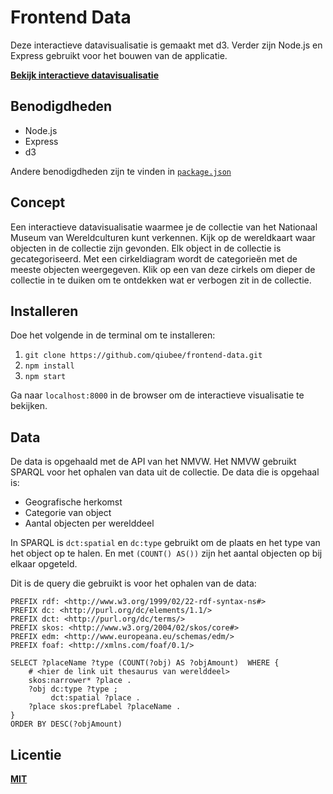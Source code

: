 # Frontend Data

Deze interactieve datavisualisatie is gemaakt met d3. Verder zijn Node.js en Express gebruikt voor het bouwen van de applicatie.

**[Bekijk interactieve datavisualisatie](https://qiubee.github.io/frontend-data/)**

## Benodigdheden

* Node.js
* Express
* d3

Andere benodigdheden zijn te vinden in [`package.json`]()

## Concept

Een interactieve datavisualisatie waarmee je de collectie van het Nationaal Museum van Wereldculturen kunt verkennen. Kijk op de wereldkaart waar objecten in de collectie zijn gevonden. Elk object in de collectie is gecategoriseerd. Met een cirkeldiagram wordt de categorieën met de meeste objecten weergegeven. Klik op een van deze cirkels om dieper de collectie in te duiken om te ontdekken wat er verbogen zit in de collectie.

## Installeren

Doe het volgende in de terminal om te installeren:

1. `git clone https://github.com/qiubee/frontend-data.git`
2. `npm install`
3. `npm start`

Ga naar `localhost:8000` in de browser om de interactieve visualisatie te bekijken.

## Data

De data is opgehaald met de API van het NMVW. Het NMVW gebruikt SPARQL voor het ophalen van data uit de collectie. De data die is opgehaal is:

* Geografische herkomst
* Categorie van object
* Aantal objecten per werelddeel

In SPARQL is `dct:spatial` en `dc:type` gebruikt om de plaats en het type van het object op te halen. En met `(COUNT() AS())` zijn het aantal objecten op bij elkaar opgeteld.

Dit is de query die gebruikt is voor het ophalen van de data:

```SPARQL
PREFIX rdf: <http://www.w3.org/1999/02/22-rdf-syntax-ns#>
PREFIX dc: <http://purl.org/dc/elements/1.1/>
PREFIX dct: <http://purl.org/dc/terms/>
PREFIX skos: <http://www.w3.org/2004/02/skos/core#>
PREFIX edm: <http://www.europeana.eu/schemas/edm/>
PREFIX foaf: <http://xmlns.com/foaf/0.1/>

SELECT ?placeName ?type (COUNT(?obj) AS ?objAmount)  WHERE {
    # <hier de link uit thesaurus van werelddeel>
    skos:narrower* ?place .
    ?obj dc:type ?type ;
         dct:spatial ?place .
    ?place skos:prefLabel ?placeName .
}
ORDER BY DESC(?objAmount)
```

## Licentie

**[MIT](https://github.com/qiubee/functional-programming/blob/master/LICENSE)**
